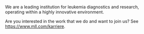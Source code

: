 We are a leading institution for leukemia diagnostics and research, operating within a highly innovative environment.

Are you interested in the work that we do and want to join us? See https://www.mll.com/karriere.
